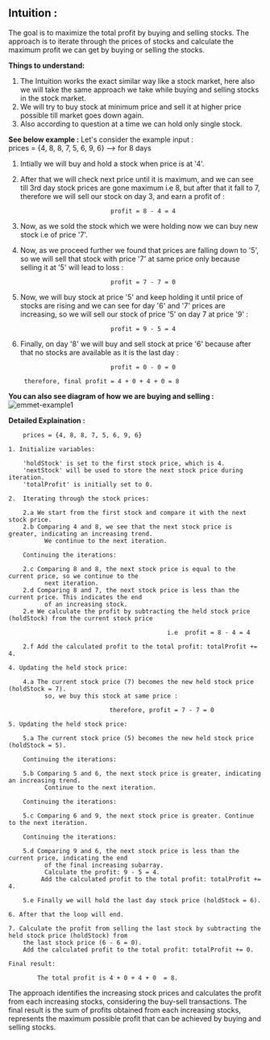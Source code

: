 ## Intuition : 

The goal is to maximize the total profit by buying and selling stocks. The approach is to iterate through the prices of stocks and calculate
the maximum profit we can get by buying or selling the stocks.

**Things to understand:**
1. The Intuition works the exact similar way like a stock market, here also we will take the same approach we take while
    buying and selling stocks in the stock market.
2. We will try to buy stock at minimum price and sell it at higher price possible till market goes down again.
3. Also according to question at a time we can hold only single stock.

**See below example :**
Let's consider the example input :  
        prices = {4, 8, 8, 7, 5, 6, 9, 6}   --> for 8 days
        
1.  Intially we will buy and hold a stock when price is at '4'.
2. After that we will check next price until it is maximum, and we can see till 3rd day stock prices are gone maximum i.e 8,
    but after that it fall to 7, therefore we will sell our stock on day 3, and earn a profit of :

                                profit = 8 - 4 = 4

3. Now, as we sold the stock which we were holding now we can buy new stock i.e of price '7'.
4. Now, as we proceed further we found that prices are falling down to '5', so we will sell that stock with price '7' at same 
    price only because selling it at '5' will lead to loss :
                                
                                profit = 7 - 7 = 0

5. Now, we will buy stock at price '5'  and keep holding it until price of stocks are rising and we can see for day '6' and '7'
    prices are increasing, so we will sell our stock of price '5' on day 7 at price '9' :

                                profit = 9 - 5 = 4

6. Finally, on day '8' we will buy and sell stock at price '6' because after that no stocks are available as it is the last day :

                                profit = 0 - 0 = 0

        therefore, final profit = 4 + 0 + 4 + 0 = 8 

**You can also see diagram of how we are buying and selling :**
<img src="https://ibb.co/TKzTPs4" alt="emmet-example1" border="0">


**Detailed Explaination :**
```
    prices = {4, 8, 8, 7, 5, 6, 9, 6}   

1. Initialize variables:

    'holdStock' is set to the first stock price, which is 4.
    'nextStock' will be used to store the next stock price during iteration.
    'totalProfit' is initially set to 0.

2.  Iterating through the stock prices:

    2.a We start from the first stock and compare it with the next stock price.
    2.b Comparing 4 and 8, we see that the next stock price is greater, indicating an increasing trend. 
          We continue to the next iteration.
    
    Continuing the iterations:

    2.c Comparing 8 and 8, the next stock price is equal to the current price, so we continue to the 
          next iteration.
    2.d Comparing 8 and 7, the next stock price is less than the current price. This indicates the end 
          of an increasing stock.
    2.e We calculate the profit by subtracting the held stock price (holdStock) from the current stock price 
                            
                                            i.e  profit = 8 - 4 = 4
    
    2.f Add the calculated profit to the total profit: totalProfit += 4.
    
4. Updating the held stock price:

    4.a The current stock price (7) becomes the new held stock price (holdStock = 7).
          so, we buy this stock at same price :

                            therefore, profit = 7 - 7 = 0

5. Updating the held stock price:

    5.a The current stock price (5) becomes the new held stock price (holdStock = 5).

    Continuing the iterations:

    5.b Comparing 5 and 6, the next stock price is greater, indicating an increasing trend. 
          Continue to the next iteration.

    Continuing the iterations:

    5.c Comparing 6 and 9, the next stock price is greater. Continue to the next iteration.
    
    Continuing the iterations:

    5.d Comparing 9 and 6, the next stock price is less than the current price, indicating the end 
          of the final increasing subarray.
          Calculate the profit: 9 - 5 = 4. 
         Add the calculated profit to the total profit: totalProfit += 4.
    
    5.e Finally we will hold the last day stock price (holdStock = 6).

6. After that the loop will end.

7. Calculate the profit from selling the last stock by subtracting the held stock price (holdStock) from
    the last stock price (6 - 6 = 0).
    Add the calculated profit to the total profit: totalProfit += 0.

Final result:

        The total profit is 4 + 0 + 4 + 0  = 8.
```

The approach identifies the increasing stock prices and calculates the profit from each increasing stocks, considering the buy-sell transactions. The final result is the sum of profits obtained from each increasing stocks, represents the maximum possible profit that can be achieved by buying and selling stocks.




